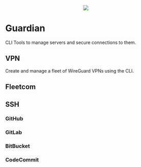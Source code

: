<div style="text-align:center"><img src='https://d.pr/SLO9Sg/3123P4IP+'/></div>

# Guardian
CLI Tools to manage servers and secure connections to them.

## VPN
Create and manage a fleet of WireGuard VPNs using the CLI.


## Fleetcom

## SSH

### GitHub
### GitLab
### BitBucket
### CodeCommit
